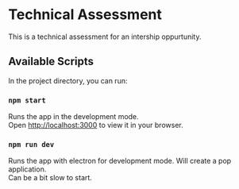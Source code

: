 # Technical Assessment

This is a technical assessment for an intership oppurtunity.

## Available Scripts

In the project directory, you can run:

### `npm start`
Runs the app in the development mode.\
Open [http://localhost:3000](http://localhost:3000) to view it in your browser.

### `npm run dev`
Runs the app with electron for development mode. Will create a pop application.\
Can be a bit slow to start.
